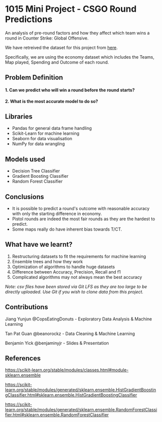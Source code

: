 # 1015 Mini Project - CSGO Round Predictions

An analysis of pre-round factors and how they affect which team wins a round in Counter Strike: Global Offensive.

We have retreived the dataset for this project from [here](https://www.kaggle.com/datasets/mateusdmachado/csgo-professional-matches).

Specifically, we are using the economy dataset which includes the Teams, Map played, Spending and Outcome of each round.


## Problem Definition

#### 1. Can we predict who will win a round before the round starts? 
#### 2. What is the most accurate model to do so?


## Libraries

* Pandas for general data frame handling
* Scikit-Learn for machine learning
* Seaborn for data visualisation
* NumPy for data wrangling

## Models used

* Decision Tree Classifier
* Gradient Boosting Classifier
* Random Forest Classifier

## Conclusions

* It is possible to predict a round's outcome with reasonable accuracy with only the starting difference in economy.
* Pistol rounds are indeed the most fair rounds as they are the hardest to predict.
* Some maps really do have inherent bias towards T/CT.

## What have we learnt?
1. Restructuring datasets to fit the requirements for machine learning
2. Ensemble trees and how they work
3. Optimization of algorithms to handle huge datasets
4. Difference between Accuracy, Precision, Recall and f1
5. Complicated algorithms may not always mean the best accuracy


*Note: csv files have been stored via Git LFS as they are too large to be directly uploaded. Use Git if you wish to clone data from this project.*

## Contributions
Jiang Yunjun @CopsEatingDonuts - Exploratory Data Analysis & Machine Learning

Tan Pat Guan @beanorockz - Data Cleaning & Machine Learning

Benjamin Yick @benjaminyjr - Slides & Presentation

## References

https://scikit-learn.org/stable/modules/classes.html#module-sklearn.ensemble

https://scikit-learn.org/stable/modules/generated/sklearn.ensemble.HistGradientBoostingClassifier.html#sklearn.ensemble.HistGradientBoostingClassifier

https://scikit-learn.org/stable/modules/generated/sklearn.ensemble.RandomForestClassifier.html#sklearn.ensemble.RandomForestClassifier
